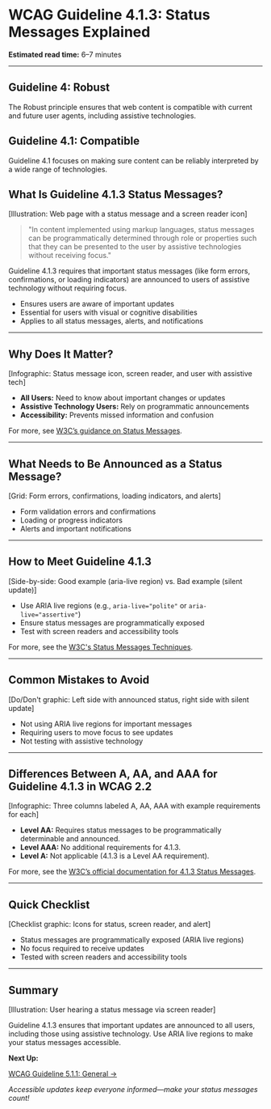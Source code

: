 <!--
title: WCAG Guideline 4.1.3: Status Messages Explained
series: Making the Web Accessible for All
description: A practical guide to WCAG Guideline 4.1.3 (Status Messages)—what it means, why it matters, and how to make sure important updates are announced to users of assistive technology.
keywords: wcag 4.1.3, status messages, accessibility, web standards, aria-live, user experience
image: wcag-4-1-3-status-messages.png
imageAlt: Illustration of a web page with a status message and a screen reader icon
status: draft
-->

# **WCAG Guideline 4.1.3: Status Messages Explained**

**Estimated read time:** 6–7 minutes

---

## **Guideline 4: Robust**

The Robust principle ensures that web content is compatible with current and future user agents, including assistive technologies.

## **Guideline 4.1: Compatible**

Guideline 4.1 focuses on making sure content can be reliably interpreted by a wide range of technologies.

## **What Is Guideline 4.1.3 Status Messages?**

[Illustration: Web page with a status message and a screen reader icon]

> "In content implemented using markup languages, status messages can be programmatically determined through role or properties such that they can be presented to the user by assistive technologies without receiving focus."

Guideline 4.1.3 requires that important status messages (like form errors, confirmations, or loading indicators) are announced to users of assistive technology without requiring focus.

- Ensures users are aware of important updates
- Essential for users with visual or cognitive disabilities
- Applies to all status messages, alerts, and notifications

---

## **Why Does It Matter?**

[Infographic: Status message icon, screen reader, and user with assistive tech]

- **All Users:** Need to know about important changes or updates
- **Assistive Technology Users:** Rely on programmatic announcements
- **Accessibility:** Prevents missed information and confusion

For more, see [W3C’s guidance on Status Messages](https://www.w3.org/WAI/WCAG22/Understanding/status-messages.html).

---

## **What Needs to Be Announced as a Status Message?**

[Grid: Form errors, confirmations, loading indicators, and alerts]

- Form validation errors and confirmations
- Loading or progress indicators
- Alerts and important notifications

---

## **How to Meet Guideline 4.1.3**

[Side-by-side: Good example (aria-live region) vs. Bad example (silent update)]

- Use ARIA live regions (e.g., `aria-live="polite"` or `aria-live="assertive"`)
- Ensure status messages are programmatically exposed
- Test with screen readers and accessibility tools

For more, see the [W3C's Status Messages Techniques](https://www.w3.org/WAI/WCAG22/Techniques/aria/ARIA19).

---

## **Common Mistakes to Avoid**

[Do/Don't graphic: Left side with announced status, right side with silent update]

- Not using ARIA live regions for important messages
- Requiring users to move focus to see updates
- Not testing with assistive technology

---

## **Differences Between A, AA, and AAA for Guideline 4.1.3 in WCAG 2.2**

[Infographic: Three columns labeled A, AA, AAA with example requirements for each]

- **Level AA:** Requires status messages to be programmatically determinable and announced.
- **Level AAA:** No additional requirements for 4.1.3.
- **Level A:** Not applicable (4.1.3 is a Level AA requirement).

For more, see the [W3C’s official documentation for 4.1.3 Status Messages](https://www.w3.org/WAI/WCAG22/Understanding/status-messages.html).

---

## **Quick Checklist**

[Checklist graphic: Icons for status, screen reader, and alert]

- Status messages are programmatically exposed (ARIA live regions)
- No focus required to receive updates
- Tested with screen readers and accessibility tools

---

## **Summary**

[Illustration: User hearing a status message via screen reader]

Guideline 4.1.3 ensures that important updates are announced to all users, including those using assistive technology. Use ARIA live regions to make your status messages accessible.

**Next Up:**

[WCAG Guideline 5.1.1: General →](WCAG-Guideline-5-1-1-General-Explained.md)

*Accessible updates keep everyone informed—make your status messages count!*
